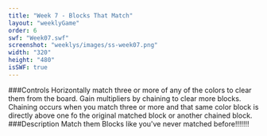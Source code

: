 ```yaml
---
title: "Week 7 - Blocks That Match"
layout: "weeklyGame"
order: 6
swf: "Week07.swf"
screenshot: "weeklys/images/ss-week07.png"
width: "320"
height: "480"
isSWF: true
---
```



###Controls
Horizontally match three or more of any of the colors to clear them from the board. Gain multipliers by chaining to clear more blocks. Chaining occurs when you match three or more and that same color block is directly above one fo the original matched block or another chained block.
###Description
Match them Blocks like you've never matched before!!!!!!!
